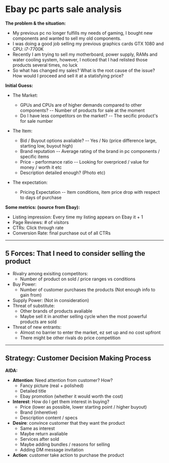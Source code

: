 # Ebay pc parts sale analysis

__The problem & the situation:__
- My previous pc no longer fulfills my needs of gaming, I bought new components and wanted to sell my old components. 
- I was doing a good job selling my previous graphics cards GTX 1080 and CPU: i7-7700K
- Recently I am trying to sell my motherboard, power supply, RAMs and water cooling system, however, I noticed that I had relisted those products several times, no luck
- So what has changed my sales? What is the root cause of the issue? How would I proceed and sell it at a statisfying price?

__Initial Guess:__
- The Market:
  - GPUs and CPUs are of higher demands compared to other components? -- Number of products for sale at the moment
  - Do I have less competitors on the market?  -- The secific product's for sale number

- The Item:
  - Bid / Buyout options avaliable?  -- Yes / No (price difference large, starting low, buyout high)
  - Brand reputation -- Average rating of the brand in pc components / specific items
  - Price - performance ratio  -- Looking for overpriced / value for money / worth it etc
  - Description detailed enough? (Photo etc)

- The expectation:
  - Pricing Expectation  -- Item conditions, item price drop with respect to days of purchase

__Some metrics: (source from Ebay):__
- Listing impression: Every time my listing appears on Ebay it + 1
- Page Reviews: # of visitors
- CTRs: Click through rate
- Conversion Rate: final purchase out of all CTRs

--------------------------------------------------------------------------------------------------------------------------------------------------------------------------
## __5 Forces: That I need to consider selling the product__

- Rivalry among exisiting competitors: 
  - Number of product on sold / price ranges vs conditions
- Buy Power:
  - Number of customer purchases the products (Not enough info to gain from)
- Supply Power: (Not in consideration)
- Threat of substitute:
  - Other brands of products avaliable
  - Maybe sell it in another selling cycle when the most powerful products are sold
- Threat of new entrants:
  - Almost no barrier to enter the market, ez set up and no cost upfront
  - There might be other rivals do price competition

--------------------------------------------------------------------------------------------------------------------------------------------------------------------------
## __Strategy: Customer Decision Making Process__

__AIDA:__
  - __Attention__: Need attention from customer? How?
    - Fancy picture (real + polished)
    - Detailed title 
    - Ebay promotion (whether it would worth the cost)
  - __Interest__: How do I get them interest in buying?
    - Price (lower as possible, lower starting point / higher buyout)
    - Brand (inheretive)
    - Description content / specs
  - __Desire__: convince customer that they want the product
    - Same as interest
    - Maybe return avaliable
    - Services after sold
    - Maybe adding bundles / reasons for selling
    - Adding DM message invitation
  - __Action__: customer take action to purchase the product

